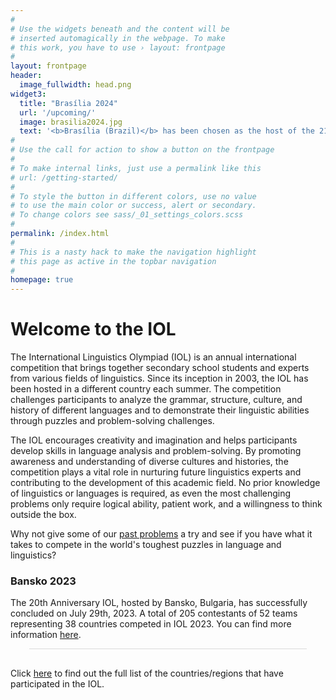 ```yaml
---
#
# Use the widgets beneath and the content will be
# inserted automagically in the webpage. To make
# this work, you have to use › layout: frontpage
#
layout: frontpage
header:
  image_fullwidth: head.png
widget3:
  title: "Brasília 2024"
  url: '/upcoming/'
  image: brasilia2024.jpg
  text: '<b>Brasília (Brazil)</b> has been chosen as the host of the 21st International Linguistics Olympiad on July 2024. You can find more information <a href="https://iol2024.org">here</a>.'
#
# Use the call for action to show a button on the frontpage
#
# To make internal links, just use a permalink like this
# url: /getting-started/
#
# To style the button in different colors, use no value
# to use the main color or success, alert or secondary.
# To change colors see sass/_01_settings_colors.scss
#
permalink: /index.html
#
# This is a nasty hack to make the navigation highlight
# this page as active in the topbar navigation
#
homepage: true
---
```

# Welcome to the IOL

The International Linguistics Olympiad (IOL) is an annual international competition that brings together secondary school students and experts from various fields of linguistics. Since its inception in 2003, the IOL has been hosted in a different country each summer. The competition challenges participants to analyze the grammar, structure, culture, and history of different languages and to demonstrate their linguistic abilities through puzzles and problem-solving challenges.

The IOL encourages creativity and imagination and helps participants develop skills in language analysis and problem-solving. By promoting awareness and understanding of diverse cultures and histories, the competition plays a vital role in nurturing future linguistics experts and contributing to the development of this academic field. No prior knowledge of linguistics or languages is required, as even the most challenging problems only require logical ability, patient work, and a willingness to think outside the box.

Why not give some of our [past problems](/problems/by_year/) a try and see if you have what it takes to compete in the world's toughest puzzles in language and linguistics?

### Bansko 2023
The 20th Anniversary IOL, hosted by Bansko, Bulgaria, has successfully concluded on July 29th, 2023. A total of 205 contestants of 52 teams representing 38 countries competed in IOL 2023. You can find more information <a href="/results/2023">here</a>.


<!-- <a href="/sponsorship/">
  ![Call for sponsors](/images/spons2.png)
</a> -->

<!-- ## Announcement (April 2nd, 2021)
From the Local Organizing Committee of the 18th IOL

Due to these unpredictable times and taking into account safety measures applied in Latvia, IOL 2021 will be held remotely, with no teams able to attend in person.
The exact amount of participation fees and registration deadlines will be determined in a week or two.

We thank you for the patience and look forward to having you online with us on July 19-23, when one of the most exciting events of the summer will take place! Opening and closing ceremonies will be streamed online, but for the individual and team competitions, teams must meet in a single location and will be invigilated by a person appointed by the Jury.

Local Organizing Committee (LOC) of the 18th IOL

#### Links to the older announcements
* [__March 22nd, 2021__](/news/notice/202102220000/)
* [__November 18th, 2020__](/news/notice/202011180000/)
* [__April 7th, 2020__](/news/notice/202004070000/)
 -->

<div class="infogram-embed" data-id="0f77507f-a368-444a-b809-5306c3cdf1cd" data-type="interactive" data-title="Countries/Regions of the IOL"></div><script>!function(e,i,n,s){var t="InfogramEmbeds",d=e.getElementsByTagName("script")[0];if(window[t]&&window[t].initialized)window[t].process&&window[t].process();else if(!e.getElementById(n)){var o=e.createElement("script");o.async=1,o.id=n,o.src="https://e.infogram.com/js/dist/embed-loader-min.js",d.parentNode.insertBefore(o,d)}}(document,0,"infogram-async");</script><div style="padding:8px 0;font-family:Arial!important;font-size:13px!important;line-height:15px!important;text-align:center;border-top:1px solid #dadada;margin:0 30px"></div>


Click [here](/results/by_country/) to find out the full list of the countries/regions that have participated in the IOL.
